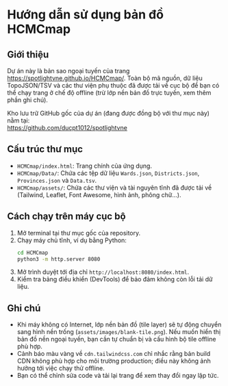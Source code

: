 # Hướng dẫn sử dụng bản đồ HCMCmap

## Giới thiệu
Dự án này là bản sao ngoại tuyến của trang https://spotlightvne.github.io/HCMCmap/. Toàn bộ mã nguồn, dữ liệu TopoJSON/TSV và các thư viện phụ thuộc đã được tải về cục bộ để bạn có thể chạy trang ở chế độ offline (trừ lớp nền bản đồ trực tuyến, xem thêm phần ghi chú).

Kho lưu trữ GitHub gốc của dự án (đang được đồng bộ với thư mục này) nằm tại:  
https://github.com/ducpt1012/spotlightvne

## Cấu trúc thư mục
- `HCMCmap/index.html`: Trang chính của ứng dụng.
- `HCMCmap/Data/`: Chứa các tệp dữ liệu `Wards.json`, `Districts.json`, `Provinces.json` và `Data.tsv`.
- `HCMCmap/assets/`: Chứa các thư viện và tài nguyên tĩnh đã được tải về (Tailwind, Leaflet, Font Awesome, hình ảnh, phông chữ...).

## Cách chạy trên máy cục bộ
1. Mở terminal tại thư mục gốc của repository.
2. Chạy máy chủ tĩnh, ví dụ bằng Python:
   ```bash
   cd HCMCmap
   python3 -m http.server 8080
   ```
3. Mở trình duyệt tới địa chỉ `http://localhost:8080/index.html`.
4. Kiểm tra bảng điều khiển (DevTools) để bảo đảm không còn lỗi tải dữ liệu.

## Ghi chú
- Khi máy không có Internet, lớp nền bản đồ (tile layer) sẽ tự động chuyển sang hình nền trống (`assets/images/blank-tile.png`). Nếu muốn hiển thị bản đồ nền ngoại tuyến, bạn cần tự chuẩn bị và cấu hình bộ tile offline phù hợp.
- Cảnh báo màu vàng về `cdn.tailwindcss.com` chỉ nhắc rằng bản build CDN không phù hợp cho môi trường production; điều này không ảnh hưởng tới việc chạy thử offline.
- Bạn có thể chỉnh sửa code và tải lại trang để xem thay đổi ngay lập tức.
